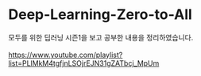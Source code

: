 # Deep-Learning-Zero-to-All <br>

모두를 위한 딥러닝 시즌1을 보고 공부한 내용을 정리하였습니다. <br><br>
https://www.youtube.com/playlist?list=PLlMkM4tgfjnLSOjrEJN31gZATbcj_MpUm
